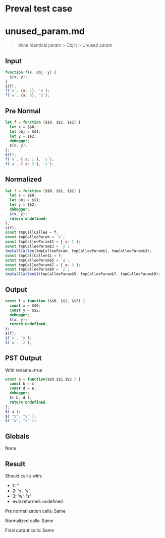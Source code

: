 # Preval test case

# unused_param.md

> Inline identical param > Objlit > Unused param
>
>

## Input

`````js filename=intro
function f(x, obj, y) {
  $(x, y);
}
$(f);
f('x', {a: 1}, 'y');
f('w', {a: 3}, 'z');
`````

## Pre Normal


`````js filename=intro
let f = function ($$0, $$1, $$2) {
  let x = $$0;
  let obj = $$1;
  let y = $$2;
  debugger;
  $(x, y);
};
$(f);
f(`x`, { a: 1 }, `y`);
f(`w`, { a: 3 }, `z`);
`````

## Normalized


`````js filename=intro
let f = function ($$0, $$1, $$2) {
  let x = $$0;
  let obj = $$1;
  let y = $$2;
  debugger;
  $(x, y);
  return undefined;
};
$(f);
const tmpCallCallee = f;
const tmpCalleeParam = `x`;
const tmpCalleeParam$1 = { a: 1 };
const tmpCalleeParam$3 = `y`;
tmpCallCallee(tmpCalleeParam, tmpCalleeParam$1, tmpCalleeParam$3);
const tmpCallCallee$1 = f;
const tmpCalleeParam$5 = `w`;
const tmpCalleeParam$7 = { a: 3 };
const tmpCalleeParam$9 = `z`;
tmpCallCallee$1(tmpCalleeParam$5, tmpCalleeParam$7, tmpCalleeParam$9);
`````

## Output


`````js filename=intro
const f = function ($$0, $$1, $$2) {
  const x = $$0;
  const y = $$2;
  debugger;
  $(x, y);
  return undefined;
};
$(f);
$(`x`, `y`);
$(`w`, `z`);
`````

## PST Output

With rename=true

`````js filename=intro
const a = function($$0,$$1,$$2 ) {
  const b = c;
  const d = e;
  debugger;
  $( b, d );
  return undefined;
};
$( a );
$( "x", "y" );
$( "w", "z" );
`````

## Globals

None

## Result

Should call `$` with:
 - 1: '<function>'
 - 2: 'x', 'y'
 - 3: 'w', 'z'
 - eval returned: undefined

Pre normalization calls: Same

Normalized calls: Same

Final output calls: Same
